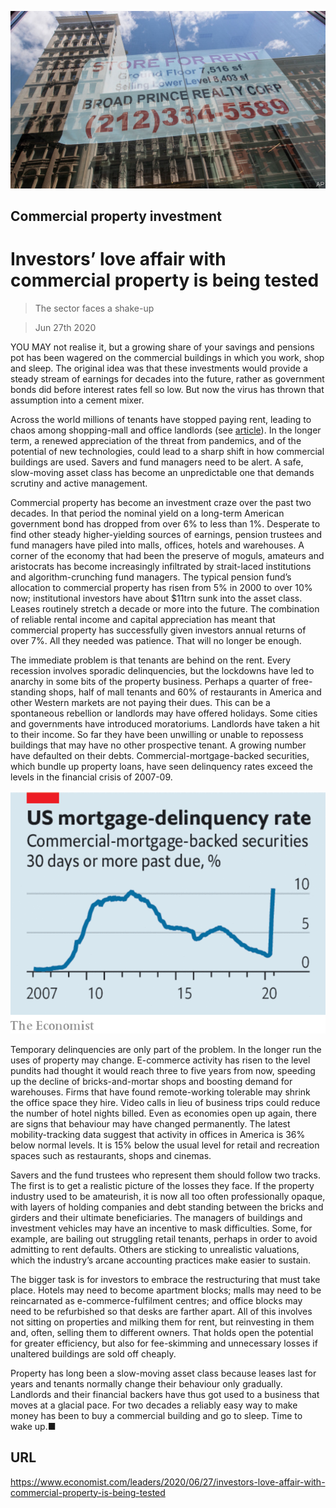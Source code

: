 ![](./images/20200627_LDP502.jpg)

## Commercial property investment

# Investors’ love affair with commercial property is being tested

> The sector faces a shake-up

> Jun 27th 2020

YOU MAY not realise it, but a growing share of your savings and pensions pot has been wagered on the commercial buildings in which you work, shop and sleep. The original idea was that these investments would provide a steady stream of earnings for decades into the future, rather as government bonds did before interest rates fell so low. But now the virus has thrown that assumption into a cement mixer.

Across the world millions of tenants have stopped paying rent, leading to chaos among shopping-mall and office landlords (see [article](https://www.economist.com//finance-and-economics/2020/06/25/is-investors-love-affair-with-commercial-property-ending)). In the longer term, a renewed appreciation of the threat from pandemics, and of the potential of new technologies, could lead to a sharp shift in how commercial buildings are used. Savers and fund managers need to be alert. A safe, slow-moving asset class has become an unpredictable one that demands scrutiny and active management.

Commercial property has become an investment craze over the past two decades. In that period the nominal yield on a long-term American government bond has dropped from over 6% to less than 1%. Desperate to find other steady higher-yielding sources of earnings, pension trustees and fund managers have piled into malls, offices, hotels and warehouses. A corner of the economy that had been the preserve of moguls, amateurs and aristocrats has become increasingly infiltrated by strait-laced institutions and algorithm-crunching fund managers. The typical pension fund’s allocation to commercial property has risen from 5% in 2000 to over 10% now; institutional investors have about $11trn sunk into the asset class. Leases routinely stretch a decade or more into the future. The combination of reliable rental income and capital appreciation has meant that commercial property has successfully given investors annual returns of over 7%. All they needed was patience. That will no longer be enough.



The immediate problem is that tenants are behind on the rent. Every recession involves sporadic delinquencies, but the lockdowns have led to anarchy in some bits of the property business. Perhaps a quarter of free-standing shops, half of mall tenants and 60% of restaurants in America and other Western markets are not paying their dues. This can be a spontaneous rebellion or landlords may have offered holidays. Some cities and governments have introduced moratoriums. Landlords have taken a hit to their income. So far they have been unwilling or unable to repossess buildings that may have no other prospective tenant. A growing number have defaulted on their debts. Commercial-mortgage-backed securities, which bundle up property loans, have seen delinquency rates exceed the levels in the financial crisis of 2007-09.



![](./images/20200627_LDC222.png)

Temporary delinquencies are only part of the problem. In the longer run the uses of property may change. E-commerce activity has risen to the level pundits had thought it would reach three to five years from now, speeding up the decline of bricks-and-mortar shops and boosting demand for warehouses. Firms that have found remote-working tolerable may shrink the office space they hire. Video calls in lieu of business trips could reduce the number of hotel nights billed. Even as economies open up again, there are signs that behaviour may have changed permanently. The latest mobility-tracking data suggest that activity in offices in America is 36% below normal levels. It is 15% below the usual level for retail and recreation spaces such as restaurants, shops and cinemas.

Savers and the fund trustees who represent them should follow two tracks. The first is to get a realistic picture of the losses they face. If the property industry used to be amateurish, it is now all too often professionally opaque, with layers of holding companies and debt standing between the bricks and girders and their ultimate beneficiaries. The managers of buildings and investment vehicles may have an incentive to mask difficulties. Some, for example, are bailing out struggling retail tenants, perhaps in order to avoid admitting to rent defaults. Others are sticking to unrealistic valuations, which the industry’s arcane accounting practices make easier to sustain.

The bigger task is for investors to embrace the restructuring that must take place. Hotels may need to become apartment blocks; malls may need to be reincarnated as e-commerce-fulfilment centres; and office blocks may need to be refurbished so that desks are farther apart. All of this involves not sitting on properties and milking them for rent, but reinvesting in them and, often, selling them to different owners. That holds open the potential for greater efficiency, but also for fee-skimming and unnecessary losses if unaltered buildings are sold off cheaply.

Property has long been a slow-moving asset class because leases last for years and tenants normally change their behaviour only gradually. Landlords and their financial backers have thus got used to a business that moves at a glacial pace. For two decades a reliably easy way to make money has been to buy a commercial building and go to sleep. Time to wake up.■

## URL

https://www.economist.com/leaders/2020/06/27/investors-love-affair-with-commercial-property-is-being-tested
